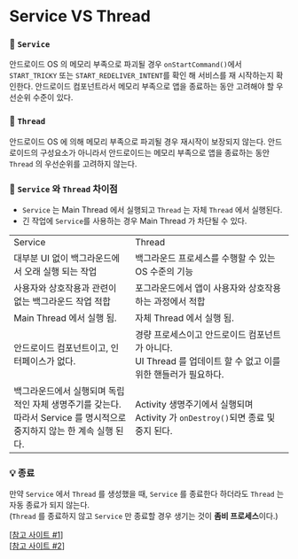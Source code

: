 # Service VS Thread

### 📌 `Service`
안드로이드 OS 의 메모리 부족으로 파괴될 경우 `onStartCommand()`에서 `START_TRICKY` 또는 `START_REDELIVER_INTENT`를 확인 해 서비스를 재 시작하는지 확인한다.
안드로이드 컴포넌트라서 메모리 부족으로 앱을 종료하는 동안 고려해야 할 우선순위 수준이 있다.

### 📌 `Thread`
안드로이드 OS 에 의해 메모리 부족으로 파괴될 경우 재시작이 보장되지 않는다.
안드로이드의 구성요소가 아니라서 안드로이드는 메모리 부족으로 앱을 종료하는 동안 `Thread` 의 우선순위를 고려하지 않는다.


### 📌 `Service` 와 `Thread` 차이점
- `Service` 는 Main Thread 에서 실행되고 `Thread` 는 자체 `Thread` 에서 실행된다.
- 긴 작업에 `Service`를 사용하는 경우 Main Thread 가 차단될 수 있다.

<table>
<tr>
<td>Service</td>
<td>Thread</td>
</tr>
<tr>
<td>대부분 UI 없이 백그라운드에서 오래 실행 되는 작업</td>
<td>백그라운드 프로세스를 수행할 수 있는 OS 수준의 기능</td>
</tr>
<tr>
<td>사용자와 상호작용과 관련이 없는 백그라운드 작업 적합</td>
<td>포그라운드에서 앱이 사용자와 상호작용하는 과정에서 적합</td>
</tr>
<tr>
<td>Main Thread 에서 실행 됨.</td>
<td>자체 Thread 에서 실행 됨.</td>
</tr>
<tr>
<td>안드로이드 컴포넌트이고, 인터페이스가 없다.</td>
<td>경량 프로세스이고 안드로이드 컴포넌트가 아니다.<br>UI Thread 를 업데이트 할 수 없고 이를 위한 핸들러가 필요하다.</td>
</tr>
<tr>
<td>백그라운드에서 실행되며 독립적인 자체 생명주기를 갖는다.<br>따라서 Service 를 명시적으로 중지하지 않는 한 계속 실행 된다.</td>
<td>Activity 생명주기에서 실행되며 Activity 가 <code>onDestroy()</code>되면 종료 및 중지 된다.</td>
</tr>
</table>

### 💡 종료
만약 `Service` 에서 `Thread` 를 생성했을 때, `Service` 를 종료한다 하더라도 `Thread` 는 자동 종료가 되지 않는다.  
(`Thread` 를 종료하지 않고 `Service` 만 종료할 경우 생기는 것이 **좀비 프로세스**이다.)

[[참고 사이트 #1]]  
[[참고 사이트 #2]]

[참고 사이트 #1]: https://onlyfor-me-blog.tistory.com/393
[참고 사이트 #2]: https://cau-meng2.tistory.com/57